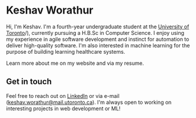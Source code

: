 # Keshav Worathur

Hi, I'm Keshav. I'm a fourth-year undergraduate student at the [University of Toronto](https://web.cs.toronto.edu/)/), currently pursuing a H.B.Sc in Computer Science. I enjoy using my experience in agile software development and instinct for automation to deliver high-quality software. I'm also interested in machine learning for the purpose of building learning healthcare systems. 

Learn more about me on my website and via my resume. 

## Get in touch

Feel free to reach out on [LinkedIn](https://www.linkedin.com/in/keshav-w/) or via e-mail (keshav.worathur@mail.utoronto.ca). I'm always open to working on interesting projects in web development or ML!
